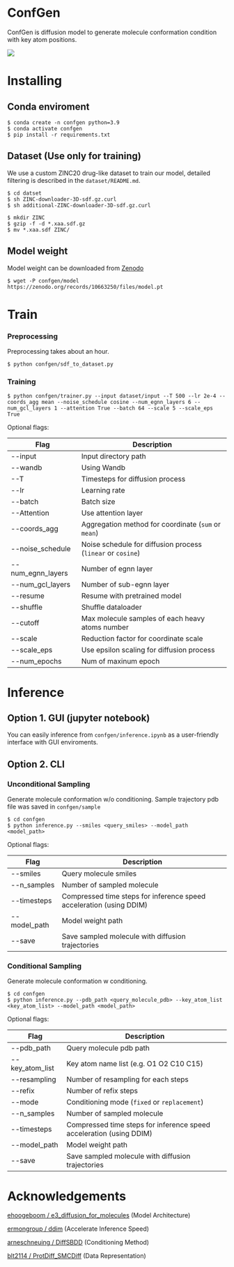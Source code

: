 # ConfGen

ConfGen is diffusion model to generate molecule conformation condition with key atom positions.

![](figure/example.gif)

# Installing 

## Conda enviroment

```
$ conda create -n confgen python=3.9
$ conda activate confgen
$ pip install -r requirements.txt
```

## Dataset (Use only for training)

We use a custom ZINC20 drug-like dataset to train our model, detailed filtering is described in the `dataset/README.md`.

```
$ cd datset
$ sh ZINC-downloader-3D-sdf.gz.curl
$ sh additional-ZINC-downloader-3D-sdf.gz.curl

$ mkdir ZINC
$ gzip -f -d *.xaa.sdf.gz
$ mv *.xaa.sdf ZINC/
```

## Model weight

Model weight can be downloaded from [Zenodo](https://zenodo.org/records/10663250)
```
$ wget -P confgen/model https://zenodo.org/records/10663250/files/model.pt
```

# Train

### Preprocessing
Preprocessing takes about an hour.

```
$ python confgen/sdf_to_dataset.py
```

### Training

```
$ python confgen/trainer.py --input dataset/input --T 500 --lr 2e-4 --coords_agg mean --noise_schedule cosine --num_egnn_layers 6 --num_gcl_layers 1 --attention True --batch 64 --scale 5 --scale_eps True
```

Optional flags:

| Flag | Description | 
|--|--|
| --input | Input directory path |
| --wandb | Using Wandb |
| --T | Timesteps for diffusion process |
| --lr | Learning rate |
| --batch | Batch size |
| --Attention | Use attention layer |
| --coords_agg | Aggregation method for coordinate (`sum` or `mean`) |
| --noise_schedule | Noise schedule for diffusion process (`linear` or `cosine`) |
| --num_egnn_layers | Number of egnn layer |
| --num_gcl_layers | Number of sub-egnn layer |
| --resume | Resume with pretrained model |
| --shuffle | Shuffle dataloader |
| --cutoff | Max molecule samples of each heavy atoms number |
| --scale | Reduction factor for coordinate scale |
| --scale_eps | Use epsilon scaling for diffusion process |
| --num_epochs | Num of maxinum epoch |


# Inference

## Option 1. GUI (jupyter notebook)
You can easily inference from `confgen/inference.ipynb` as a user-friendly interface with GUI enviroments.

## Option 2. CLI

### Unconditional Sampling

Generate molecule conformation w/o conditioning. Sample trajectory pdb file was saved in `confgen/sample`

```
$ cd confgen
$ python inference.py --smiles <query_smiles> --model_path <model_path>
```

Optional flags:

| Flag | Description | 
|--|--|
| --smiles | Query molecule smiles | 
| --n_samples | Number of sampled molecule |
| --timesteps | Compressed time steps for inference speed acceleration (using DDIM) |
| --model_path | Model weight path |
| --save | Save sampled molecule with diffusion trajectories |

### Conditional Sampling

Generate molecule conformation w conditioning. 

```
$ cd confgen
$ python inference.py --pdb_path <query_molecule_pdb> --key_atom_list <key_atom_list> --model_path <model_path> 
```

Optional flags:

| Flag | Description | 
|--|--|
| --pdb_path | Query molecule pdb path | 
| --key_atom_list | Key atom name list (e.g. O1 O2 C10 C15) | 
| --resampling | Number of resampling for each steps | 
| --refix | Number of refix steps | 
| --mode | Conditioning mode (`fixed` or `replacement`) | 
| --n_samples | Number of sampled molecule |
| --timesteps | Compressed time steps for inference speed acceleration (using DDIM) |
| --model_path | Model weight path |
| --save | Save sampled molecule with diffusion trajectories |


# Acknowledgements

[ehoogeboom / e3_diffusion_for_molecules](https://github.com/ehoogeboom/e3_diffusion_for_molecules) (Model Architecture)

[ermongroup / ddim](https://github.com/ermongroup/ddim) (Accelerate Inference Speed)

[arneschneuing / DiffSBDD](https://github.com/arneschneuing/DiffSBDD) (Conditioning Method)

[blt2114 / ProtDiff_SMCDiff](https://github.com/blt2114/ProtDiff_SMCDiff) (Data Representation)